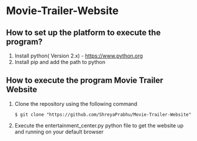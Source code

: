 # Movie-Trailer-Website

## How to set up the platform to execute the program?
  1. Install python( Version 2.x) - https://www.python.org 
  2. Install pip and add the path to python 
  
## How to execute the program Movie Trailer Website
  1. Clone the repository using the following command
        ```
        $ git clone "https://github.com/ShreyaPrabhu/Movie-Trailer-Website"
        ```
  2. Execute the entertainment_center.py python file to get the website up and running on your default browser
  
